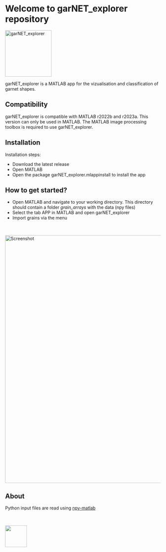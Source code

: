 # Welcome to garNET_explorer repository

<img width="150" alt="garNET_explorer" src="https://user-images.githubusercontent.com/54409312/235297098-7d1019f2-2ec9-453b-b751-6becf7764cb1.png">

garNET_explorer is a MATLAB app for the vizualisation and classification of garnet shapes. 

## Compatibility
garNET_explorer is compatible with MATLAB r2022b and r2023a. This version can only be used in MATLAB. The MATLAB image processing toolbox is required to use garNET_explorer. 

## Installation
Installation steps:
- Download the latest release
- Open MATLAB
- Open the package garNET_explorer.mlappinstall to install the app

## How to get started?
- Open MATLAB and navigate to your working directory. This directory should contain a folder _grain_arrays_ with the data (npy files)
- Select the tab APP in MATLAB and open garNET_explorer
- Import grains via the menu

<br><br>
<img width="800" alt="Screenshot" src="https://user-images.githubusercontent.com/54409312/235312691-86d8ab13-9834-4ef1-bea3-426a07d63090.png">

## About

Python input files are read using [npy-matlab](https://github.com/kwikteam/npy-matlab)

<br><br>
<a href="https://ec.europa.eu/info/research-and-innovation/funding/funding-opportunities/funding-programmes-and-open-calls/horizon-europe_en" target="_blank"><img src="https://user-images.githubusercontent.com/54409312/168419191-401f1d2c-014f-4640-9edc-cfa6f3832a40.png" height="70"/></a>

